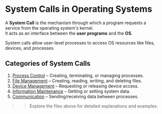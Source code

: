 # System Calls in Operating Systems

A **System Call** is the mechanism through which a program requests a service from the operating system's kernel.  
It acts as an interface between the **user programs** and the **OS**.

System calls allow user-level processes to access OS resources like files, devices, and processes.

## Categories of System Calls

1. [Process Control](create-process.md) – Creating, terminating, or managing processes.
2. [File Management](file-management.md) – Creating, reading, writing, and deleting files.
3. [Device Management](device-management.md) – Requesting or releasing device access.
4. [Information Maintenance](information-maintenance.md) – Getting or setting system data.
5. [Communication](communication.md) – Sending/receiving data between processes.

>>Explore the files above for detailed explanations and examples.
